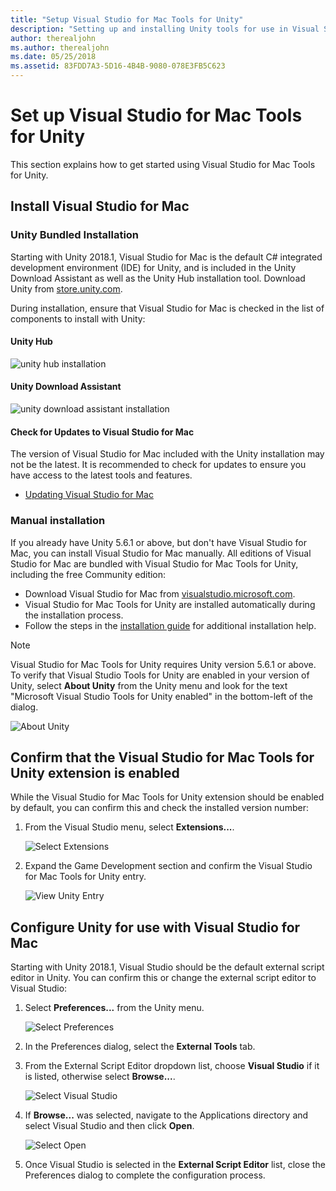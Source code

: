 ```yaml
---
title: "Setup Visual Studio for Mac Tools for Unity"
description: "Setting up and installing Unity tools for use in Visual Studio for Mac"
author: therealjohn
ms.author: therealjohn
ms.date: 05/25/2018
ms.assetid: 83FDD7A3-5D16-4B4B-9080-078E3FB5C623
---
```

# Set up Visual Studio for Mac Tools for Unity

This section explains how to get started using Visual Studio for Mac Tools for Unity.

## Install Visual Studio for Mac

### Unity Bundled Installation

Starting with Unity 2018.1, Visual Studio for Mac is the default C# integrated development environment (IDE) for Unity, and is included in the Unity Download Assistant as well as the Unity Hub installation tool. Download Unity from [store.unity.com](https://store.unity.com/).

During installation, ensure that Visual Studio for Mac is checked in the list of components to install with Unity:

#### Unity Hub

![unity hub installation](media/setup-vsmac-tools-unity-image7.png)

#### Unity Download Assistant

![unity download assistant installation](media/setup-vsmac-tools-unity-image8.png)

#### Check for Updates to Visual Studio for Mac

The version of Visual Studio for Mac included with the Unity installation may not be the latest. It is recommended to check for updates to ensure you have access to the latest tools and features.

* [Updating Visual Studio for Mac](update.md)

### Manual installation

If you already have Unity 5.6.1 or above, but don't have Visual Studio for Mac, you can install Visual Studio for Mac manually. All editions of Visual Studio for Mac are bundled with Visual Studio for Mac Tools for Unity, including the free Community edition:

* Download Visual Studio for Mac from [visualstudio.microsoft.com](https://visualstudio.microsoft.com/).
* Visual Studio for Mac Tools for Unity are installed automatically during the installation process.
* Follow the steps in the [installation guide](installation.md) for additional installation help.

> [!NOTE]
> Visual Studio for Mac Tools for Unity requires Unity version 5.6.1 or above. To verify that Visual Studio Tools for Unity are enabled in your version of Unity, select **About Unity** from the Unity menu and look for the text "Microsoft Visual Studio Tools for Unity enabled" in the bottom-left of the dialog.
>
> ![About Unity](media/setup-vsmac-tools-unity-image3.png)

## Confirm that the Visual Studio for Mac Tools for Unity extension is enabled

While the Visual Studio for Mac Tools for Unity extension should be enabled by default, you can confirm this and check the installed version number:

1. From the Visual Studio menu, select **Extensions...**.

   ![Select Extensions](media/setup-vsmac-tools-unity-image1.png)

2. Expand the Game Development section and confirm the Visual Studio for Mac Tools for Unity entry.

   ![View Unity Entry](media/setup-vsmac-tools-unity-image2.png)

## Configure Unity for use with Visual Studio for Mac

Starting with Unity 2018.1, Visual Studio should be the default external script editor in Unity. You can confirm this or change the external script editor to Visual Studio:

1. Select **Preferences...** from the Unity menu.

   ![Select Preferences](media/setup-vsmac-tools-unity-image4.png)

2. In the Preferences dialog, select the **External Tools** tab.

3. From the External Script Editor dropdown list, choose **Visual Studio** if it is listed, otherwise select **Browse...**.

   ![Select Visual Studio](media/setup-vsmac-tools-unity-image5.png)

4. If **Browse...** was selected, navigate to the Applications directory and select Visual Studio and then click **Open**.

   ![Select Open](media/setup-vsmac-tools-unity-image6.png)

5. Once Visual Studio is selected in the **External Script Editor** list, close the Preferences dialog to complete the configuration process.